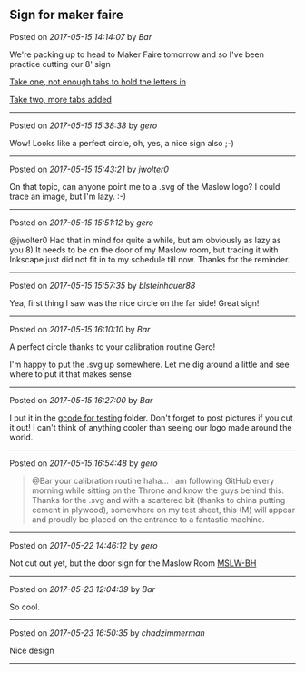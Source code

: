 ## Sign for maker faire
Posted on *2017-05-15 14:14:07* by *Bar*

We're packing up to head to Maker Faire tomorrow and so I've been practice cutting our 8' sign

 [Take one, not enough tabs to hold the letters in](//muut.com/u/maslowcnc/s3/:maslowcnc:78P2:screenshot_20170515120928.png.jpg) 

 [Take two, more tabs added](//muut.com/u/maslowcnc/s3/:maslowcnc:VAJK:screenshot_20170515140932.png.jpg)

---

Posted on *2017-05-15 15:38:38* by *gero*

Wow! Looks like a perfect circle, oh, yes, a nice sign also ;-)

---

Posted on *2017-05-15 15:43:21* by *jwolter0*

On that topic, can anyone point me to a .svg of the Maslow logo?  I could trace an image, but I'm lazy. :-)

---

Posted on *2017-05-15 15:51:12* by *gero*

@jwolter0 Had that in mind for quite a while, but am obviously as lazy as you 8) It needs to be on the door of my Maslow room, but tracing it with Inkscape just did not fit in to my schedule till now. Thanks for the reminder.

---

Posted on *2017-05-15 15:57:35* by *blsteinhauer88*

Yea, first thing I saw was the nice circle on the far side!  Great sign!

---

Posted on *2017-05-15 16:10:10* by *Bar*

A perfect circle thanks to your calibration routine Gero!

I'm happy to put the .svg up somewhere. Let me dig around a little and see where to put it that makes sense

---

Posted on *2017-05-15 16:27:00* by *Bar*

I put it in the [gcode for testing](https://github.com/MaslowCNC/GroundControl/tree/master/gcodeForTesting) folder. Don't forget to post pictures if you cut it out! I can't think of anything cooler than seeing our logo made around the world.

---

Posted on *2017-05-15 16:54:48* by *gero*

> @Bar
> your calibration routine
haha... I am following GitHub every morning while sitting on the Throne and know the guys behind this.
Thanks for the .svg and with a scattered bit (thanks to china putting cement in plywood), somewhere on my test sheet, this (M) will appear and proudly be placed on the entrance to a fantastic machine.

---

Posted on *2017-05-22 14:46:12* by *gero*

Not cut out yet, but the door sign for the Maslow Room  [MSLW-BH](//muut.com/u/maslowcnc/s3/:maslowcnc:aAnB:mslwbh.jpg.jpg)

---

Posted on *2017-05-23 12:04:39* by *Bar*

So cool.

---

Posted on *2017-05-23 16:50:35* by *chadzimmerman*

Nice design

---

